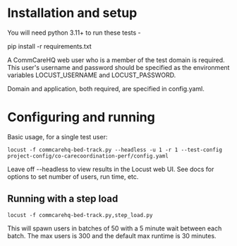 # Installation and setup

You will need python 3.11+ to run these tests - 

pip install -r requirements.txt

A CommCareHQ web user who is a member of the test domain is required. This user's username and password should be specified as the environment variables LOCUST_USERNAME and LOCUST_PASSWORD.

Domain and application, both required, are specified in config.yaml.

# Configuring and running
Basic usage, for a single test user:

```shell
locust -f commcarehq-bed-track.py --headless -u 1 -r 1 --test-config project-config/co-carecoordination-perf/config.yaml
```

Leave off --headless to view results in the Locust web UI. See docs for options to set number of users, run time, etc.

## Running with a step load

```shell
locust -f commcarehq-bed-track.py,step_load.py
```

This will spawn users in batches of 50 with a 5 minute wait between each batch. The max users is 300 and the default
max runtime is 30 minutes.
